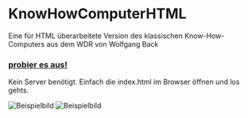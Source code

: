# KnowHowComputerHTML
Eine für HTML überarbeitete Version des klassischen Know-How-Computers aus dem WDR von Wolfgang Back

### [probier es aus!](http://htmlpreview.github.io/?https://github.com/Quoteme/KnowHowComputerHTML/blob/master/index.html)

Kein Server benötigt. Einfach die index.html im Browser öffnen und los gehts.

![Beispielbild](https://i.imgur.com/SNTAixs.gif)
![Beispielbild](https://i.imgur.com/R5O38wV.png)
